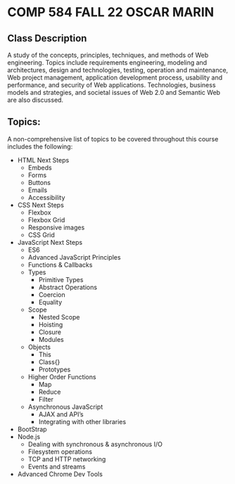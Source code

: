 # COMP 584 FALL 22 OSCAR MARIN

## Class Description

A study of the concepts, principles, techniques, and methods of Web engineering. Topics
include requirements engineering, modeling and architectures, design and technologies, testing,
operation and maintenance, Web project management, application development process,
usability and performance, and security of Web applications. Technologies, business models
and strategies, and societal issues of Web 2.0 and Semantic Web are also discussed.

## Topics:
A non-comprehensive list of topics to be covered throughout this course includes the following:
- HTML Next Steps
  - Embeds
  - Forms
  - Buttons
  - Emails
  - Accessibility
- CSS Next Steps
  - Flexbox
  - Flexbox Grid
  - Responsive images
  - CSS Grid
- JavaScript Next Steps
  - ES6
  - Advanced JavaScript Principles
  - Functions & Callbacks
  - Types
    - Primitive Types
    - Abstract Operations
    - Coercion
    - Equality
  - Scope
    - Nested Scope
    - Hoisting
    - Closure
    - Modules
  - Objects
    - This
    - Class{}
    - Prototypes
  - Higher Order Functions
    - Map
    - Reduce
    - Filter
  - Asynchronous JavaScript
    - AJAX and API’s
    - Integrating with other libraries
- BootStrap
- Node.js
  - Dealing with synchronous & asynchronous I/O
  - Filesystem operations
  - TCP and HTTP networking
  - Events and streams
- Advanced Chrome Dev Tools
